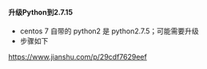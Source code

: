 


#### 升级Python到2.7.15

- centos 7 自带的 python2 是 python2.7.5；可能需要升级
- 步骤如下

https://www.jianshu.com/p/29cdf7629eef
